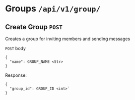 # Groups `/api/v1/group/`


## Create Group `POST`
Creates a group for inviting members and sending messages

`POST` body
```
{
  "name": GROUP_NAME <Str>
}
```
Response:
```
{
  "group_id": GROUP_ID <int>`
}
```
